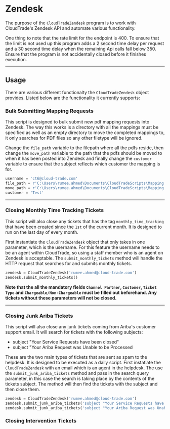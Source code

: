 # Zendesk

The purpose of the `CloudTradeZendesk` program is to work with CloudTrade's Zendesk API and automate various
functionality.

One thing to note that the rate limit for the endpoint is 400. To ensure that the limit is not used up this program
adds a 2 second time delay per request and a 30 second time delay when the remaining Api calls fall below 350. Ensure
that the program is not accidentally closed before it finishes execution.

---

## Usage

There are various different functionalty the `CloudTradeZendesk` object provides. Listed below are the functionality
it currently supports:

### Bulk Submitting Mapping Requests

This script is designed to bulk submit new pdf mapping requests into Zendesk. The way this works is a directory with
all the mappings must be specified as well as an empty directory to move the completed mappings to, it only searches
for PDF files so any other filetype will be ignored.

Change the `file_path` variable to the filepath where all the pdfs reside, then change the `move_path` variable to
the path that the pdfs should be moved to when it has been posted into Zendesk and finally change the `customer`
variable to ensure that the subject reflects which customer the mapping is for.

```python
username = 'ct6@cloud-trade.com'
file_path = r'C:\Users\rumee.ahmed\Documents\CloudTradeScripts\Mapping Requests\files'
move_path = r'C:\Users\rumee.ahmed\Documents\CloudTradeScripts\Mapping Requests\moved_files'
customer = 'Test'
```

---

### Closing Monthly Time Tracking Tickets

This script will also close any tickets that has the tag `monthly_time_tracking` that have been created since the
`1st` of the current month. It is designed to run on the last day of every month.

First instantiate the `CloudTradeZendesk` object that only takes in one parameter, which is the username. For this
feature the username needs to be an agent within CloudTrade, so using a staff member who is an agent on Zendesk is 
acceptable. The `submit_monthly_tickets` method will handle the HTTP request that searches for and submits monthly
tickets.

```python
zendesk = CloudTradeZendesk('rumee.ahmed@cloud-trade.com')
zendesk.submit_monthly_tickets()
```

**Note that the all the mandatory fields `Channel Partner`, `Customer`, `Ticket Type` and `Chargeable/Non-Chargeable`
must be filled out beforehand. Any tickets without these parameters will not be closed.**

---

### Closing Junk Ariba Tickets

This script will also close any junk tickets coming from Ariba's customer support email. It will search for tickets
with the following subjects:
- subject "Your Service Requests have been closed"
- subject "Your Ariba Request was Unable to be Processed

These are the two main types of tickets that are sent as spam to the helpdesk. It is designed to be executed as a
daily script. First instatiate the `CloudTradeZendesk` with an email which is an agent in the helpdesk. The use the
`submit_junk_ariba_tickets` method and pass in the search query parameter, in this case the search is taking place
by the contents of the tickets subject. The method will then find the tickets with the subject and then close them.

```python
zendesk = CloudTradeZendesk('rumee.ahmed@cloud-trade.com')
zendesk.submit_junk_ariba_tickets('subject "Your Service Requests have been closed"')
zendesk.submit_junk_ariba_tickets('subject "Your Ariba Request was Unable to be Processed"')
```

### Closing Intervention Tickets